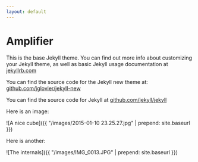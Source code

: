```yaml
---
layout: default
---
```


# Amplifier

This is the base Jekyll theme. You can find out more info about customizing your Jekyll theme, as well as basic Jekyll usage documentation at [jekyllrb.com](http://jekyllrb.com/)

You can find the source code for the Jekyll new theme at: [github.com/jglovier/jekyll-new](https://github.com/jglovier/jekyll-new)

You can find the source code for Jekyll at [github.com/jekyll/jekyll](https://github.com/jekyll/jekyll)

Here is an image:

![A nice cube]({{ "/images/2015-01-10 23.25.27.jpg" | prepend: site.baseurl }})

Here is another:

![The internals]({{ "/images/IMG_0013.JPG" | prepend: site.baseurl }})
